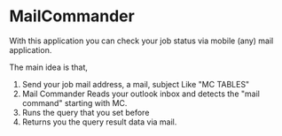 # MailCommander
With this application you can check your job status via mobile (any) mail application. 

The main idea is that, 
1. Send your job mail address, a mail, subject Like "MC TABLES" 
2. Mail Commander Reads your outlook inbox and detects the "mail command" starting with MC. 
3. Runs the query that you set before
4. Returns you the query result data via mail.
